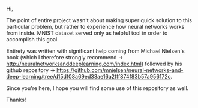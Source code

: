 Hi,

The point of entire project wasn't about making super quick solution to this particular problem,
but rather to experience how neural networks works from inside.
MNIST dataset served only as helpful tool in order to accomplish this goal.

Entirety was written with significant help coming from Michael Nielsen's book
(which I therefore strongly recommend  -> http://neuralnetworksanddeeplearning.com/index.html)
followed by his github repository  -> https://github.com/mnielsen/neural-networks-and-deep-learning/tree/d15df08a69ed33ae16a2fff874f83b57a956172c.

Since you're here, I hope you will find some use of this repository as well.

Thanks!

